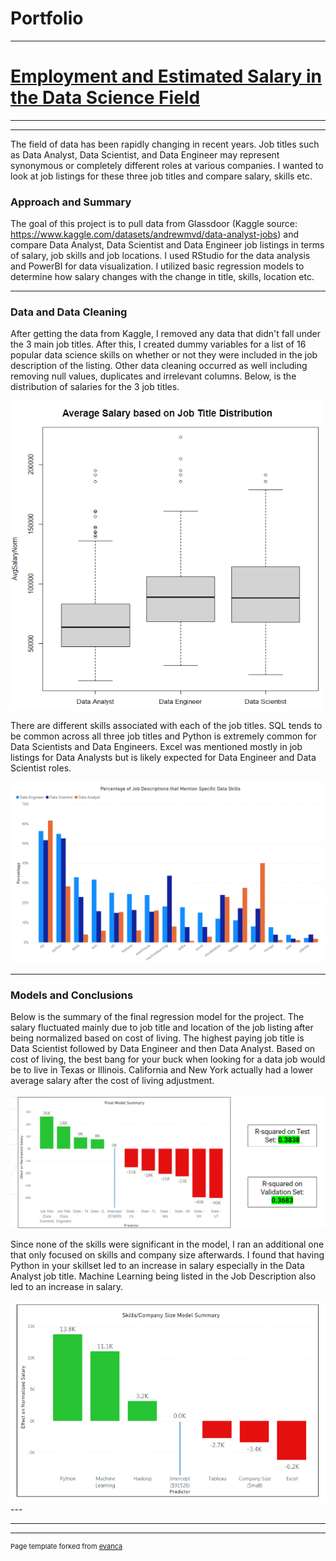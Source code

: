 
#                                                                           Portfolio

---

# [Employment and Estimated Salary in the Data Science Field](/sample_page)

---
---

The field of data has been rapidly changing in recent years.
Job titles such as Data Analyst, Data Scientist, and Data Engineer may represent synonymous or completely different roles at various companies. I wanted to look at job listings for these three job titles and compare salary, skills etc. 

### Approach and Summary
The goal of this project is to pull data from Glassdoor (Kaggle source: https://www.kaggle.com/datasets/andrewmvd/data-analyst-jobs) and compare Data Analyst, Data Scientist and Data Engineer job listings in terms of salary, job skills and job locations. I used RStudio for the data analysis and PowerBI for data visualization. I utilized basic regression models to determine how salary changes with the change in title, skills, location etc.  

---
### Data and Data Cleaning
After getting the data from Kaggle, I removed any data that didn't fall under the 3 main job titles. After this, I created dummy variables for a list of 16 popular data science skills on whether or not they were included in the job description of the listing. Other data cleaning occurred as well including removing null values, duplicates and irrelevant columns. Below, is the distribution of salaries for the 3 job titles. 

<img src="images/Boxplots.PNG?raw=true" width=500/>

There are different skills associated with each of the job titles. SQL tends to be common across all three job titles and Python is extremely common for Data Scientists and Data Engineers. Excel was mentioned mostly in job listings for Data Analysts but is likely expected for Data Engineer and Data Scientist roles. 

<img src="images/BarChartforSkills.PNG?raw=true" width=1000/>

---
### Models and Conclusions

Below is the summary of the final regression model for the project. The salary fluctuated mainly due to job title and location of the job listing after being normalized based on cost of living. The highest paying job title is Data Scientist followed by Data Engineer and then Data Analyst. Based on cost of living, the best bang for your buck when looking for a data job would be to live in Texas or Illinois. California and New York actually had a lower average salary after the cost of living adjustment. 

<img src="images/FinalModel.PNG?raw=true"/>

Since none of the skills were significant in the model, I ran an additional one that only focused on skills and company size afterwards. I found that having Python in your skillset led to an increase in salary especially in the Data Analyst job title. Machine Learning being listed in the Job Description also led to an increase in salary. 

<img src="images/SkillsModel.PNG?raw=true"/>
---


---




---
<p style="font-size:11px">Page template forked from <a href="https://github.com/evanca/quick-portfolio">evanca</a></p>
<!-- Remove above link if you don't want to attibute -->
